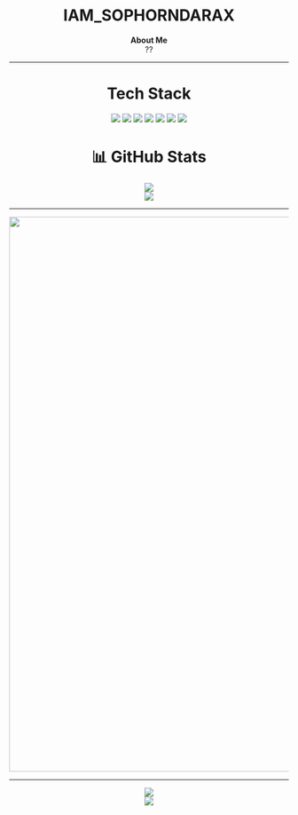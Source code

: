 <div align="center">

# IAM_SOPHORNDARAX 

 **About Me**  
??

---

#  Tech Stack
<img src="https://img.shields.io/badge/html5-%23E34F26.svg?style=for-the-badge&logo=html5&logoColor=white">
<img src="https://img.shields.io/badge/php-%23777BB4.svg?style=for-the-badge&logo=php&logoColor=white">
<img src="https://img.shields.io/badge/javascript-%23323330.svg?style=for-the-badge&logo=javascript&logoColor=%23F7DF1E">
<img src="https://img.shields.io/badge/CapCut-000000?style=for-the-badge&logo=capcut&logoColor=white">
<img src="https://img.shields.io/badge/FL%20Studio-F28C28?style=for-the-badge&logo=fl-studio&logoColor=white">
<img src="https://img.shields.io/badge/Lightroom-31A8FF?style=for-the-badge&logo=adobe-lightroom&logoColor=white">
<img src="https://img.shields.io/badge/Valorant-FF4655?style=for-the-badge&logo=valorant&logoColor=white">


# 📊 GitHub Stats
<img src="https://github-readme-stats.vercel.app/api?username=SophornDara&theme=shadow_green&hide_border=false&include_all_commits=false&count_private=false" /><br/>
<img src="https://nirzak-streak-stats.vercel.app/?user=SophornDara&theme=shadow_green&hide_border=false" /><br/>

---

<img src="https://64.media.tumblr.com/acdbe762fe5af1baab1d78339a011154/cceaacff27e5e5fe-43/s540x810/09b7c52b9bc8fd51a7e68c98b5fd1febc7b8eda5.gif" width="1000"/>



---

[![](https://visitcount.itsvg.in/api?id=SophornDara&icon=0&color=0)](https://visitcount.itsvg.in)  
![](https://komarev.com/ghpvc/?username=SophornDara&color=brightgreen&style=flat-square)

</div>


